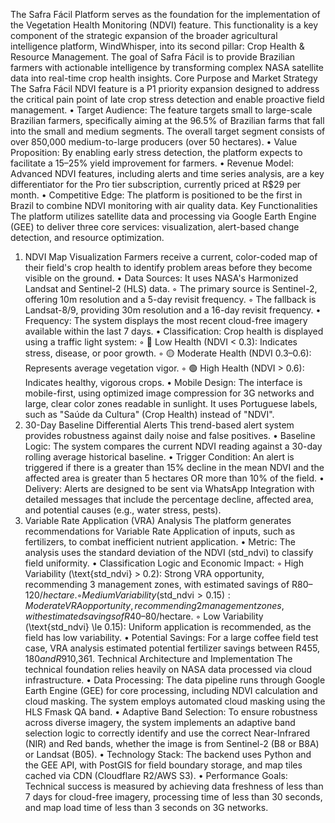 The Safra Fácil Platform serves as the foundation for the implementation of the Vegetation Health Monitoring (NDVI) feature. This functionality is a key component of the strategic expansion of the broader agricultural intelligence platform, WindWhisper, into its second pillar: Crop Health & Resource Management.
The goal of Safra Fácil is to provide Brazilian farmers with actionable intelligence by transforming complex NASA satellite data into real-time crop health insights.
Core Purpose and Market Strategy
The Safra Fácil NDVI feature is a P1 priority expansion designed to address the critical pain point of late crop stress detection and enable proactive field management.
• Target Audience: The feature targets small to large-scale Brazilian farmers, specifically aiming at the 96.5% of Brazilian farms that fall into the small and medium segments. The overall target segment consists of over 850,000 medium-to-large producers (over 50 hectares).
• Value Proposition: By enabling early stress detection, the platform expects to facilitate a 15–25% yield improvement for farmers.
• Revenue Model: Advanced NDVI features, including alerts and time series analysis, are a key differentiator for the Pro tier subscription, currently priced at R$29 per month.
• Competitive Edge: The platform is positioned to be the first in Brazil to combine NDVI monitoring with air quality data.
Key Functionalities
The platform utilizes satellite data and processing via Google Earth Engine (GEE) to deliver three core services: visualization, alert-based change detection, and resource optimization.
1. NDVI Map Visualization
Farmers receive a current, color-coded map of their field's crop health to identify problem areas before they become visible on the ground.
• Data Sources: It uses NASA's Harmonized Landsat and Sentinel-2 (HLS) data.
    ◦ The primary source is Sentinel-2, offering 10m resolution and a 5-day revisit frequency.
    ◦ The fallback is Landsat-8/9, providing 30m resolution and a 16-day revisit frequency.
• Frequency: The system displays the most recent cloud-free imagery available within the last 7 days.
• Classification: Crop health is displayed using a traffic light system:
    ◦ 🔴 Low Health (NDVI < 0.3): Indicates stress, disease, or poor growth.
    ◦ 🟡 Moderate Health (NDVI 0.3–0.6): Represents average vegetation vigor.
    ◦ 🟢 High Health (NDVI > 0.6): Indicates healthy, vigorous crops.
• Mobile Design: The interface is mobile-first, using optimized image compression for 3G networks and large, clear color zones readable in sunlight. It uses Portuguese labels, such as "Saúde da Cultura" (Crop Health) instead of "NDVI".
2. 30-Day Baseline Differential Alerts
This trend-based alert system provides robustness against daily noise and false positives.
• Baseline Logic: The system compares the current NDVI reading against a 30-day rolling average historical baseline.
• Trigger Condition: An alert is triggered if there is a greater than 15% decline in the mean NDVI and the affected area is greater than 5 hectares OR more than 10% of the field.
• Delivery: Alerts are designed to be sent via WhatsApp Integration with detailed messages that include the percentage decline, affected area, and potential causes (e.g., water stress, pests).
3. Variable Rate Application (VRA) Analysis
The platform generates recommendations for Variable Rate Application of inputs, such as fertilizers, to combat inefficient nutrient application.
• Metric: The analysis uses the standard deviation of the NDVI (std_ndvi) to classify field uniformity.
• Classification Logic and Economic Impact:
    ◦ High Variability (\text{std\_ndvi} > 0.2): Strong VRA opportunity, recommending 3 management zones, with estimated savings of R$80–120/hectare.
    ◦ Medium Variability (\text{std\_ndvi} > 0.15): Moderate VRA opportunity, recommending 2 management zones, with estimated savings of R$40–80/hectare.
    ◦ Low Variability (\text{std\_ndvi} \le 0.15): Uniform application is recommended, as the field has low variability.
• Potential Savings: For a large coffee field test case, VRA analysis estimated potential fertilizer savings between R$455,180 and R$910,361.
Technical Architecture and Implementation
The technical foundation relies heavily on NASA data processed via cloud infrastructure.
• Data Processing: The data pipeline runs through Google Earth Engine (GEE) for core processing, including NDVI calculation and cloud masking. The system employs automated cloud masking using the HLS Fmask QA band.
• Adaptive Band Selection: To ensure robustness across diverse imagery, the system implements an adaptive band selection logic to correctly identify and use the correct Near-Infrared (NIR) and Red bands, whether the image is from Sentinel-2 (B8 or B8A) or Landsat (B05).
• Technology Stack: The backend uses Python and the GEE API, with PostGIS for field boundary storage, and map tiles cached via CDN (Cloudflare R2/AWS S3).
• Performance Goals: Technical success is measured by achieving data freshness of less than 7 days for cloud-free imagery, processing time of less than 30 seconds, and map load time of less than 3 seconds on 3G networks.